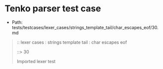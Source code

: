 # Tenko parser test case

- Path: tests/testcases/lexer_cases/strings_template_tail/char_escapes_eof/30.md

> :: lexer cases : strings template tail : char escapes eof
>
> ::> 30
>
> Imported lexer test
>
> <template tail> not really an escape but valid nonetheless

## FAIL

## Input

`````js
`${"-->"}\Rsuffix
`````

## Output

_Note: the whole output block is auto-generated. Manual changes will be overwritten!_

Below follow outputs in five parsing modes: sloppy, sloppy+annexb, strict script, module, module+annexb.

Note that the output parts are auto-generated by the test runner to reflect actual result.

### Sloppy mode

Parsed with script goal and as if the code did not start with strict mode header.

`````
throws: Lexer error!
    Unclosed template literal

start@1:0, error@1:8
╔══╦════════════════
 1 ║ `${"-->"}\Rsuffix
   ║         ^^^^^^^^^------- error
╚══╩════════════════

`````

### Strict mode

Parsed with script goal but as if it was starting with `"use strict"` at the top.

_Output same as sloppy mode._

### Module goal

Parsed with the module goal.

_Output same as sloppy mode._

### Sloppy mode with AnnexB

Parsed with script goal with AnnexB rules enabled and as if the code did not start with strict mode header.

_Output same as sloppy mode._

### Module goal with AnnexB

Parsed with the module goal with AnnexB rules enabled.

_Output same as sloppy mode._
